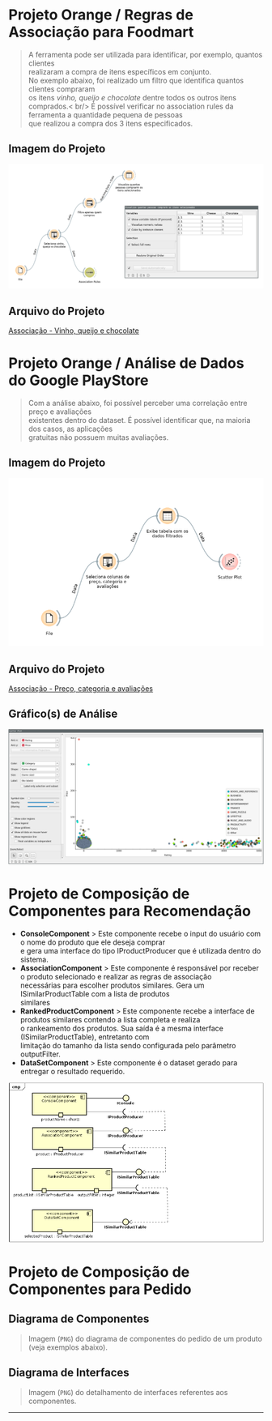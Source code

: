# Projeto Orange / Regras de Associação para Foodmart

> A ferramenta pode ser utilizada para identificar, por exemplo, quantos clientes<br />
> realizaram a compra de itens específicos em conjunto.<br />
> No exemplo abaixo, foi realizado um filtro que identifica quantos clientes compraram <br />
> os itens *vinho, queijo e chocolate* dentre todos os outros itens comprados.< br/>
> É possível verificar no association rules da ferramenta a quantidade pequena de pessoas<br />
> que realizou a compra dos 3 itens especificados.

## Imagem do Projeto
![Associação - Vinho, queijo e chocolate](images/t1_foodmart_resultado.png)

## Arquivo do Projeto
[Associação - Vinho, queijo e chocolate](orange/tarefa-foodmart.ows)

# Projeto Orange / Análise de Dados do Google PlayStore

> Com a análise abaixo, foi possível perceber uma correlação entre preço e avaliações<br />
> existentes dentro do dataset. É possível identificar que, na maioria dos casos, as aplicações<br />
> gratuitas não possuem muitas avaliações.<br />

## Imagem do Projeto
![Associação - Preço, categoria e avaliações](images/t2_google_play.png)

## Arquivo do Projeto
[Associação - Preço, categoria e avaliações](orange/tarefa_googleplay.ows)

## Gráfico(s) de Análise
![Associação - Preço, categoria e avaliações](images/t2_google_play_graph.png)

# Projeto de Composição de Componentes para Recomendação
- **ConsoleComponent** > 
Este componente recebe o input do usuário com o nome do produto que ele deseja comprar<br />
e gera uma interface do tipo IProductProducer que é utilizada dentro do sistema.<br />
- **AssociationComponent** >
Este componente é responsável por receber o produto selecionado e realizar as regras de associação<br />
necessárias para escolher produtos similares. Gera um ISimilarProductTable com a lista de produtos<br />
similares<br />
- **RankedProductComponent** >
Este componente recebe a interface de produtos similares contendo a lista completa e realiza <br />
o rankeamento dos produtos. Sua saída é a mesma interface (ISimilarProductTable), entretanto com <br />
limitação do tamanho da lista sendo configurada pelo parâmetro outputFilter.<br />
- **DataSetComponent** > 
Este componente é o dataset gerado para entregar o resultado requerido.

![Recomendação de produtos](images/t3_recomendacao.png)

# Projeto de Composição de Componentes para Pedido

## Diagrama de Componentes

> Imagem (`PNG`) do diagrama de componentes do pedido de um produto (veja exemplos abaixo).

## Diagrama de Interfaces

> Imagem (`PNG`) do detalhamento de interfaces referentes aos componentes.

<hr>